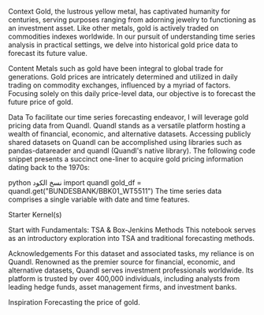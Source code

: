 
Context
Gold, the lustrous yellow metal, has captivated humanity for centuries, serving purposes ranging from adorning jewelry to functioning as an investment asset. Like other metals, gold is actively traded on commodities indexes worldwide. In our pursuit of understanding time series analysis in practical settings, we delve into historical gold price data to forecast its future value.

Content
Metals such as gold have been integral to global trade for generations. Gold prices are intricately determined and utilized in daily trading on commodity exchanges, influenced by a myriad of factors. Focusing solely on this daily price-level data, our objective is to forecast the future price of gold.

Data
To facilitate our time series forecasting endeavor, I will leverage gold pricing data from Quandl. Quandl stands as a versatile platform hosting a wealth of financial, economic, and alternative datasets. Accessing publicly shared datasets on Quandl can be accomplished using libraries such as pandas-datareader and quandl (Quandl's native library). The following code snippet presents a succinct one-liner to acquire gold pricing information dating back to the 1970s:

python
نسخ الكود
import quandl
gold_df = quandl.get("BUNDESBANK/BBK01_WT5511")
The time series data comprises a single variable with date and time features.

Starter Kernel(s)

Start with Fundamentals: TSA & Box-Jenkins Methods
This notebook serves as an introductory exploration into TSA and traditional forecasting methods.

Acknowledgements
For this dataset and associated tasks, my reliance is on Quandl. Renowned as the premier source for financial, economic, and alternative datasets, Quandl serves investment professionals worldwide. Its platform is trusted by over 400,000 individuals, including analysts from leading hedge funds, asset management firms, and investment banks.

Inspiration
Forecasting the price of gold.
